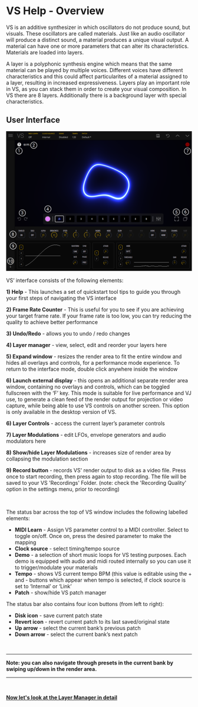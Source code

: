 # VS Help - Overview

VS is an additive synthesizer in which oscillators do not produce sound, but visuals. These oscillators are called materials. Just like an audio oscillator will produce a distinct sound, a material produces a unique visual output. A material can have one or more parameters that can alter its characteristics. Materials are loaded into layers.

A layer is a polyphonic synthesis engine which means that the same material can be played by multiple voices. Different voices have different characteristics and this could affect particularites of a material assigned to a layer, resulting in increased expressiveness. Layers play an important role in VS, as you can stack them in order to create your visual composition. In VS there are 8 layers. Additionally there is a background layer with special characteristics.

## User Interface

![VS Screen](/vs/images/overview@2x.png)

VS’ interface consists of the following elements:

**1) Help** - This launches a set of quickstart tool tips to guide you through your first steps of navigating the VS interface

**2) Frame Rate Counter** - This is useful for you to see if you are achieving your target frame rate. If your frame rate is too low, you can try reducing the quality to achieve better performance

**3) Undo/Redo** - allows you to undo / redo changes

**4) Layer manager** - view, select, edit and reorder your layers here

**5) Expand window** - resizes the render area to fit the entire window and hides all overlays and controls, for a performance mode experience. To return to the interface mode, double click anywhere inside the window

**6) Launch external display** - this opens an additional separate render area window, containing no overlays and controls, which can be toggled fullscreen with the ‘F’ key. This mode is suitable for live performance and VJ use, to generate a clean feed of the render output for projection or video capture, while being able to use VS controls on another screen. This option is only available in the desktop version of VS.

**6) Layer Controls** - access the current layer’s parameter controls

**7) Layer Modulations** - edit LFOs, envelope generators and audio modulators here

**8) Show/hide Layer Modulations** - increases size of render area by collapsing the modulation section

**9) Record button** - records VS' render output to disk as a video file. Press once to start recording, then press again to stop recording. The file will be saved to your VS 'Recordings' Folder. (note: check the 'Recording Quality' option in the settings menu, prior to recording)

<br/>

The status bar across the top of VS window includes the following labelled elements:

- **MIDI Learn** - Assign VS parameter control to a MIDI controller. Select to toggle on/off. Once on, press the desired parameter to make the mapping
- **Clock source** - select timing/tempo source
- **Demo** - a selection of short music loops for VS testing purposes. Each demo is equipped with audio and midi routed internally so you can use it to trigger/modulate your materials
- **Tempo** - shows VS current tempo BPM (this value is editable using the + and - buttons which appear when tempo is selected, if clock source is set to ‘Internal’ or ‘Link’
- **Patch** - show/hide VS patch manager

The status bar also contains four icon buttons (from left to right):

- **Disk icon** - save current patch state
- **Revert icon** - revert current patch to its last saved/original state
- **Up arrow** - select the current bank’s previous patch
- **Down arrow** - select the current bank’s next patch

<br/>

***
**Note: you can also navigate through presets in the current bank by swiping up/down in the render area.**
***

<br/>

[**Now let's look at the Layer Manager in detail**](layer-manager)
